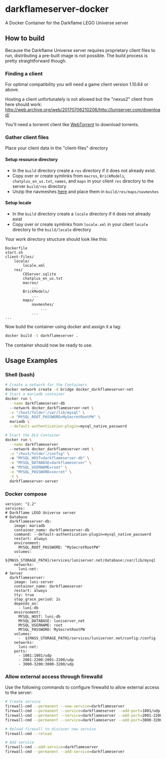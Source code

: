 # darkflameserver-docker
A Docker Container for the Darkflame LEGO Universe server

## How to build
Because the Darkflame Universe server requires proprietary client files to run, distributing a pre-built image is not possible. The build process is pretty straightforward though.

### Finding a client
For optimal compatibility you will need a game client version 1.10.64 or above.

Hosting a client unfortunately is not allowed but the "nexus2" client from here should work: http://web.archive.org/web/20170706210206/http://luniserver.com/download/

You'll need a torrennt client like [WebTorrent](https://webtorrent.io/desktop/) to download torrents.



### Gather client files
Place your client data in the "client-files" directory

#### Setup resource directory
* In the `build` directory create a `res` directory if it does not already exist.
* Copy over or create symlinks from `macros`, `BrickModels`, `chatplus_en_us.txt`, `names`, and `maps` in your client `res` directory to the server `build/res` directory
* Unzip the navmeshes [here](./resources/navmeshes.zip) and place them in `build/res/maps/navmeshes`

#### Setup locale
* In the `build` directory create a `locale` directory if it does not already exist
* Copy over or create symlinks from `locale.xml` in your client `locale` directory to the `build/locale` directory

Your work directory structure should look like this:
```
Dockerfile
start.sh
client-files/
    locale/
        locale.xml
    res/
        CDServer.sqlite
        chatplus_en_us.txt
        macros/
            ...
        BrickModels/
            ...
        maps/
            navmeshes/
                ...
            ...
...
```
Now build the container using docker and assign it a tag:
```bash
docker build -t darkflameserver .
```
The container should now be ready to use.

## Usage Examples
### Shell (bash)
```bash
# Create a network for the Containers
docker network create -d bridge docker_darkflameserver-net  
# Start a mariadb container
docker run \
  --name darkflameserver-db
  --network docker_darkflameserver-net \
  -v "/host/folder:/var/lib/mysql" \
  -e "MYSQL_ROOT_PASSWORD=MySecretRootPW" \
  mariadb \
  --default-authentication-plugin=mysql_native_password

# Start the DLU Container
docker run \
  --name darkflameserver
  --network docker_darkflameserver-net \
  -v "/host/folder:/config" \ 
  -e "MYSQL_HOST=darkflameserver-db" \
  -e "MYSQL_DATABASE=darkflameserver" \ 
  -e "MYSQL_USERNAME=root" \
  -e "MYSQL_PASSWORD=secret" \
  -t \ 
  darkflameserver-server
```
### Docker compose
```
version: "2.2"
services:
# Darkflame LEGO Universe server
# Database
  darkflameserver-db:
    image: mariadb
    container_name: darkflameserver-db
    command: --default-authentication-plugin=mysql_native_password
    restart: always
    environment:
      MYSQL_ROOT_PASSWORD: "MySecretRootPW"
    volumes:
      -  ${MASS_STORAGE_PATH}/services/luniserver.net/database:/var/lib/mysql
    networks:
      luni-net:
# Server
  darkflameserver:
    image: luni-server
    container_name: darkflameserver
    restart: always
    tty: true
    stop_grace_period: 2s
    depends_on:
      - luni-db
    environment:
      MYSQL_HOST: luni-db
      MYSQL_DATABASE: luniserver_net
      MYSQL_USERNAME: root
      MYSQL_PASSWORD: MySecretRootPW
    volumes:
      -  ${MASS_STORAGE_PATH}/services/luniserver.net/config:/config
    networks:
      luni-net:
    ports:
      - 1001:1001/udp
      - 2001-2200:2001-2200/udp
      - 3000-3200:3000-3200/udp
```

### Allow external access through firewalld
Use the following commands to configure firewalld to allow external access to the server:
```bash
# Create service
firewall-cmd --permanent --new-service=darkflameserver
firewall-cmd --permanent --service=darkflameserver --add-port=1001/udp
firewall-cmd --permanent --service=darkflameserver --add-port=2001-2200/udp
firewall-cmd --permanent --service=darkflameserver --add-port=3000-3200/udp

# Reload firewall to discover new service
firewall-cmd --reload

# Add service
firewall-cmd --add-service=darkflameserver
firewall-cmd --permanent --add-service=darkflameserver


```


